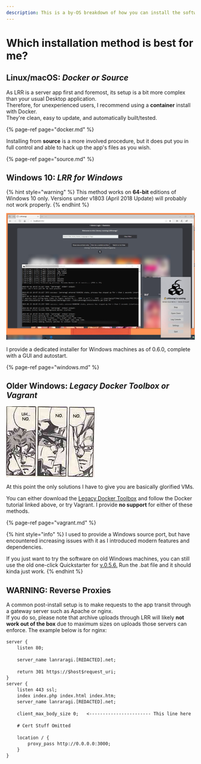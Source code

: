 ```yaml
---
description: This is a by-OS breakdown of how you can install the software on your machine.
---
```


# Which installation method is best for me?

## Linux/macOS: _Docker or Source_

As LRR is a server app first and foremost, its setup is a bit more complex than your usual Desktop application.  
Therefore, for unexperienced users, I recommend using a **container** install with Docker.  
They're clean, easy to update, and automatically built/tested.

{% page-ref page="docker.md" %}

Installing from **source** is a more involved procedure, but it does put you in full control and able to hack up the app's files as you wish.

{% page-ref page="source.md" %}

## Windows 10: _LRR for Windows_

{% hint style="warning" %}
This method works on **64-bit** editions of Windows 10 only.                                                  Versions under v1803 \(April 2018 Update\) will probably not work properly.
{% endhint %}

![](../.gitbook/assets/image%20%283%29.png)

I provide a dedicated installer for Windows machines as of 0.6.0, complete with a GUI and autostart.

{% page-ref page="windows.md" %}

## Older Windows: _Legacy Docker Toolbox or Vagrant_

![I really hope you guys don&apos;t do this](../.gitbook/assets/160ae8fee3a69e49ebfea7f27892f5d6cc327e9707badc34305610910e2bcb2c.png)

At this point the only solutions I have to give you are basically glorified VMs. 

You can either download the [Legacy Docker Toolbox](https://docs.docker.com/toolbox/toolbox_install_windows/) and follow the Docker tutorial linked above, or try Vagrant. I provide **no support** for either of these methods.

{% page-ref page="vagrant.md" %}

{% hint style="info" %}
I used to provide a Windows source port, but have encountered increasing issues with it as I introduced modern features and dependencies. 

If you just want to try the software on old Windows machines, you can still use the old one-click Quickstarter for [v.0.5.6.](https://github.com/Difegue/LANraragi/releases/download/v.0.5.6/LRR_0.5.6_QuickStarter_Windows.zip) Run the .bat file and it should kinda just work.
{% endhint %}

## WARNING: Reverse Proxies

A common post-install setup is to make requests to the app transit through a gateway server such as Apache or nginx.  
If you do so, please note that archive uploads through LRR will likely **not work out of the box** due to maximum sizes on uploads those servers can enforce. The example below is for nginx:

```text
server {
    listen 80;

    server_name lanraragi.[REDACTED].net;

    return 301 https://$host$request_uri;
}
server {
    listen 443 ssl;
    index index.php index.html index.htm;
    server_name lanraragi.[REDACTED].net;

    client_max_body_size 0;   <----------------------- This line here

    # Cert Stuff Omitted

    location / {
        proxy_pass http://0.0.0.0:3000;
    }
}
```

